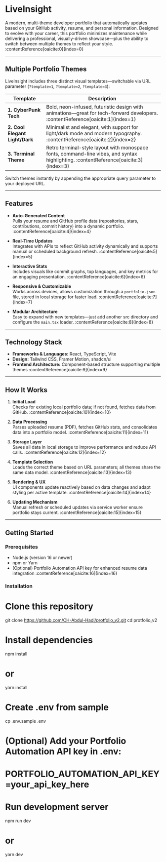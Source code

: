 # LiveInsight

A modern, multi-theme developer portfolio that automatically updates based on your GitHub activity, resume, and personal information. Designed to evolve with your career, this portfolio minimizes maintenance while delivering a professional, visually-driven showcase—plus the ability to switch between multiple themes to reflect your style. :contentReference[oaicite:0]{index=0}

---

##  Multiple Portfolio Themes

LiveInsight includes three distinct visual templates—switchable via URL parameter (`?template=1`, `?template=2`, `?template=3`):

| Template | Description |
|----------|-------------|
| **1. CyberPunk Tech** | Bold, neon-infused, futuristic design with animations—great for tech-forward developers. :contentReference[oaicite:1]{index=1} |
| **2. Cool Elegant Light/Dark** | Minimalist and elegant, with support for light/dark mode and modern typography. :contentReference[oaicite:2]{index=2} |
| **3. Terminal Theme** | Retro terminal-style layout with monospace fonts, command-line vibes, and syntax highlighting. :contentReference[oaicite:3]{index=3} |

Switch themes instantly by appending the appropriate query parameter to your deployed URL.

---

##  Features

- **Auto-Generated Content**  
  Pulls your resume and GitHub profile data (repositories, stars, contributions, commit history) into a dynamic portfolio. :contentReference[oaicite:4]{index=4}

- **Real-Time Updates**  
  Integrates with APIs to reflect GitHub activity dynamically and supports manual or scheduled background refresh. :contentReference[oaicite:5]{index=5}

- **Interactive Stats**  
  Includes visuals like commit graphs, top languages, and key metrics for an engaging presentation. :contentReference[oaicite:6]{index=6}

- **Responsive & Customizable**  
  Works across devices, allows customization through a `portfolio.json` file, stored in local storage for faster load. :contentReference[oaicite:7]{index=7}

- **Modular Architecture**  
  Easy to expand with new templates—just add another src directory and configure the `main.tsx` loader. :contentReference[oaicite:8]{index=8}

---

##  Technology Stack

- **Frameworks & Languages:** React, TypeScript, Vite  
- **Design:** Tailwind CSS, Framer Motion, shadcn/ui  
- **Frontend Architecture:** Component-based structure supporting multiple themes :contentReference[oaicite:9]{index=9}

---

##  How It Works

1. **Initial Load**  
   Checks for existing local portfolio data; if not found, fetches data from GitHub. :contentReference[oaicite:10]{index=10}

2. **Data Processing**  
   Parses uploaded resume (PDF), fetches GitHub stats, and consolidates data into a portfolio model. :contentReference[oaicite:11]{index=11}

3. **Storage Layer**  
   Saves all data in local storage to improve performance and reduce API calls. :contentReference[oaicite:12]{index=12}

4. **Template Selection**  
   Loads the correct theme based on URL parameters; all themes share the same data model. :contentReference[oaicite:13]{index=13}

5. **Rendering & UX**  
   UI components update reactively based on data changes and adapt styling per active template. :contentReference[oaicite:14]{index=14}

6. **Updating Mechanism**  
   Manual refresh or scheduled updates via service worker ensure portfolio stays current. :contentReference[oaicite:15]{index=15}

---

##  Getting Started

### Prerequisites

- Node.js (version 16 or newer)  
- npm or Yarn  
- (Optional) Portfolio Automation API key for enhanced resume data integration :contentReference[oaicite:16]{index=16}

### Installation

# Clone this repository
git clone https://github.com/CH-Abdul-Hadi/protfolio_v2.git
cd protfolio_v2

# Install dependencies
npm install
# or
yarn install

# Create .env from sample
cp .env.sample .env

# (Optional) Add your Portfolio Automation API key in .env:
# PORTFOLIO_AUTOMATION_API_KEY=your_api_key_here

# Run development server
npm run dev
# or
yarn dev
